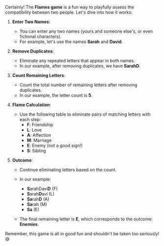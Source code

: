 Certainly! The **Flames game** is a fun way to playfully assess the compatibility between two people. Let's dive into how it works:

1. **Enter Two Names**:
    - You can enter any two names (yours and someone else's, or even fictional characters).
    - For example, let's use the names **Sarah** and **David**.

2. **Remove Duplicates**:
    - Eliminate any repeated letters that appear in both names.
    - In our example, after removing duplicates, we have **SarahD**.

3. **Count Remaining Letters**:
    - Count the total number of remaining letters after removing duplicates.
    - In our example, the letter count is **5**.

4. **Flame Calculation**:
    - Use the following table to eliminate pairs of matching letters with each step:
        - **F**: Friendship
        - **L**: Love
        - **A**: Affection
        - **M**: Marriage
        - **E**: Enemy (not a good sign!)
        - **S**: Sibling

5. **Outcome**:
    - Continue eliminating letters based on the count.
    - In our example:
        - **S**arahDavi**D** (F)
        - **S**arah**D**avi (L)
        - **Sa**rah**D** (A)
        - **Sa**rah (M)
        - **Sa** (E)

    - The final remaining letter is **E**, which corresponds to the outcome: **Enemies**.

Remember, this game is all in good fun and shouldn't be taken too seriously! 😄
